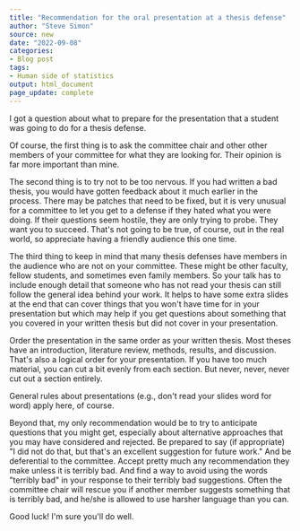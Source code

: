 ```yaml
---
title: "Recommendation for the oral presentation at a thesis defense"
author: "Steve Simon"
source: new
date: "2022-09-08"
categories: 
- Blog post
tags:
- Human side of statistics
output: html_document
page_update: complete
---
```


I got a question about what to prepare for the presentation that a student was going to do for a thesis defense.

<!--more-->

Of course, the first thing is to ask the committee chair and other other members of your committee for what they are looking for.  Their opinion is far more important than mine.

The second thing is to try not to be too nervous. If you had written a bad thesis, you would have gotten feedback about it much earlier in the process. There may be patches that need to be fixed, but it is very unusual for a committee to let you get to a defense if they hated what you were doing. If their questions seem hostile, they are only trying to probe. They want you to succeed. That's not going to be true, of course, out in the real world, so appreciate having a friendly audience this one time.

The third thing to keep in mind that many thesis defenses have members in the audience who are not on your committee. These might be other faculty, fellow students, and sometimes even family members. So your talk has to include enough detail that someone who has not read your thesis can still follow the general idea behind your work. It helps to have some extra slides at the end that can cover things that you won't have time for in your presentation but which may help if you get questions about something that you covered in your written thesis but did not cover in your presentation.

Order the presentation in the same order as your written thesis. Most theses have an introduction, literature review, methods, results, and discussion. That's also a logical order for your presentation. If you have too much material, you can cut a bit evenly from each section. But never, never, never cut out a section entirely.

General rules about presentations (e.g., don't read your slides word for word) apply here, of course.

Beyond that, my only recommendation would be to try to anticipate questions that you might get, especially about alternative approaches that you may have considered and rejected. Be prepared to say (if appropriate)  "I did not do that, but that's an excellent suggestion for future work." And be deferential to the committee. Accept pretty much any recommendation they make unless it is terribly bad. And find a way to avoid using the words "terribly bad" in your response to their terribly bad suggestions. Often the committee chair will rescue you if another member suggests something that is terribly bad, and he/she is allowed to use harsher language than you can.

Good luck! I'm sure you'll do well.
